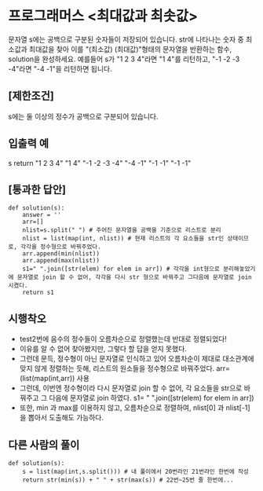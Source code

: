 # 프로그래머스 <최대값과 최솟값>

문자열 s에는 공백으로 구분된 숫자들이 저장되어 있습니다. str에 나타나는 숫자 중 최소값과 최대값을 찾아 이를 "(최소값) (최대값)"형태의 문자열을 반환하는 함수, solution을 완성하세요.
예를들어 s가 "1 2 3 4"라면 "1 4"를 리턴하고, "-1 -2 -3 -4"라면 "-4 -1"을 리턴하면 됩니다.

## [제한조건]
s에는 둘 이상의 정수가 공백으로 구분되어 있습니다.

## 입출력 예
s	              return
"1 2 3 4"	      "1 4"
"-1 -2 -3 -4"	  "-4 -1"
"-1 -1"	        "-1 -1"

## [통과한 답안]
```
def solution(s):
    answer = ''
    arr=[]
    nlist=s.split(" ") # 주어진 문자열을 공백을 기준으로 리스트로 분리
    nlist = list(map(int, nlist)) # 현재 리스트의 각 요소들을 str인 상태이므로, 각각을 정수형으로 바꿔주었다.
    arr.append(min(nlist))
    arr.append(max(nlist))
    s1=" ".join([str(elem) for elem in arr]) # 각각을 int형으로 분리해놓았기에 문자열로 join 할 수 없어, 각각을 다시 str 형으로 바꿔주고 그다음에 문자열로 join 시켰다.
    return s1

```

## 시행착오
- test2번에 음수의 정수들이 오름차순으로 정렬했는데 반대로 정렬되었다!
- 이유를 알 수 없어 찾아봤지만, 그렇다 할 답을 얻지 못했다.
- 그런데 문득, 정수형이 아닌 문자열로 인식하고 있어 오름차순이 제대로 대소관계에 맞지 않게 정렬하는 듯해, 리스트의 원소들을 정수형으로 바꿔주었다. arr=(list(map(int,arr)) 사용
- 그런데, 이번엔 정수형이라 다시 문자열로 join 할 수 없어, 각 요소들을 str으로 바꿔주고 그 다음에 문자열로 join 하였다. s1= " ".join([str(elem) for elem in arr])
- 또한, min 과 max를 이용하지 않고, 오름차순으로 정렬하여, nlist[0] 과 nlist[-1]을 뽑아서 도출해도 가능하다.


## 다른 사람의 풀이
```
def solution(s):
    s = list(map(int,s.split())) # 내 풀이에서 20번라인 21번라인 한번에 작성 
    return str(min(s)) + " " + str(max(s)) # 22번~25번 줄 한번에...
```

